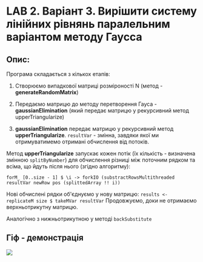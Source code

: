 # LAB 2. Варіант 3.	Вирішити систему лінійних рівнянь паралельним варіантом методу Гаусса
## Опис:

Програма складається з кількох етапів: 

1) Створюємо випадкової матриці розміроності N (метод - **generateRandomMatrix**)

2) Передаємо матрицю до методу перетворення Гауса - **gaussianElimination** (який передає матрицю у рекурсивний метод upperTriangularize)
   
3) **gaussianElimination** передає матрицю у рекурсивний метод **upperTriangularize**. 
  `resultVar` - змінна, завдяки якої ми отримуватимемо отримані обчислення від потоків.

  Метод **upperTriangularize** запускає кожен потік (їх кількість - визначена змінною `splitByNumber`) для обчислення різниці між поточним рядком та всіма, що йдуть після нього (згідно алгоритму):

  `forM_ [0..size - 1] $ \i ->
    forkIO (substractRowsMultithreaded resultVar newRow pos (splittedArray !! i))`
    
Нові обчислені рядки об'єднуємо у нову матрицю:
    `results <- replicateM size $ takeMVar resultVar`
Продовжуємо, доки не отримаємо верхньотрикутну матрицю. 

Аналогічно з нижньотрикутною у методі `backSubstitute`

## Гіф - демонстрація

![](https://github.com/alexpolishchuck/KNU-4-Year/blob/main/Haskell/lab2/lab2/Lab2.gif)
